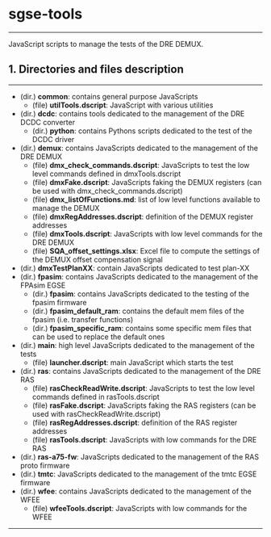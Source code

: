 # sgse-tools

---

JavaScript scripts to manage the tests of the DRE DEMUX.

## 1. Directories and files description

---

  - (dir.) **common**: contains general purpose JavaScripts
    + (file) **utilTools.dscript**: JavaScript with various utilities
  - (dir.) **dcdc**: contains tools dedicated to the management of the DRE DCDC converter
    + (dir.) **python**: contains Pythons scripts dedicated to the test of the DCDC driver
  - (dir.) **demux**: contains JavaScripts dedicated to the management of the DRE DEMUX
    + (file) **dmx_check_commands.dscript**: JavaScripts to test the low level commands defined in dmxTools.dscript
    + (file) **dmxFake.dscript**: JavaScripts faking the DEMUX registers (can be used with dmx_check_commands.dscript)
    + (file) **dmx_listOfFunctions.md**: list of low level functions available to manage the DEMUX
    + (file) **dmxRegAddresses.dscript**: definition of the DEMUX register addresses
    + (file) **dmxTools.dscript**: JavaScripts with low level commands for the DRE DEMUX
    + (file) **SQA_offset_settings.xlsx**: Excel file to compute the settings of the DEMUX offset compensation signal
  - (dir.) **dmxTestPlanXX**: contain JavaScripts dedicated to test plan-XX
  - (dir.) **fpasim**: contains JavaScripts dedicated to the management of the FPAsim EGSE
    + (dir.) **fpasim**: contains JavaScripts dedicated to the testing of the fpasim firmware
    + (dir.) **fpasim_default_ram**: contains the default mem files of the fpasim (i.e. transfer functions)
    + (dir.) **fpasim_specific_ram**: contains some specific mem files that can be used to replace the default ones
  - (dir.) **main**: high level JavaScripts dedicated to the management of the tests
    + (file) **launcher.dscript**: main JavaScript which starts the test
  - (dir.) **ras**: contains JavaScripts dedicated to the management of the DRE RAS
    + (file) **rasCheckReadWrite.dscript**: JavaScripts to test the low level commands defined in rasTools.dscript
    + (file) **rasFake.dscript**: JavaScripts faking the RAS registers (can be used with rasCheckReadWrite.dscript)
    + (file) **rasRegAddresses.dscript**: definition of the RAS register addresses
    + (file) **rasTools.dscript**: JavaScripts with low commands for the DRE RAS
  - (dir.) **ras-a75-fw**: JavaScripts dedicated to the management of the RAS proto firmware
  - (dir.) **tmtc**: JavaScripts dedicated to the management of the tmtc EGSE firmware
  - (dir.) **wfee**: contains JavaScripts dedicated to the management of the WFEE
    + (file) **wfeeTools.dscript**: JavaScripts with low commands for the WFEE

---
